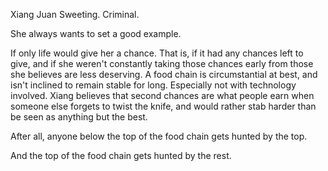 Xiang Juan Sweeting. Criminal.

She always wants to set a good example.

If only life would give her a chance. That is, if it had any chances left to give, and if she weren't constantly taking those chances early from those she believes are less deserving. A food chain is circumstantial at best, and isn't inclined to remain stable for long. Especially not with technology involved. Xiang believes that second chances are what people earn when someone else forgets to twist the knife, and would rather stab harder than be seen as anything but the best.

After all, anyone below the top of the food chain gets hunted by the top.

And the top of the food chain gets hunted by the rest.

